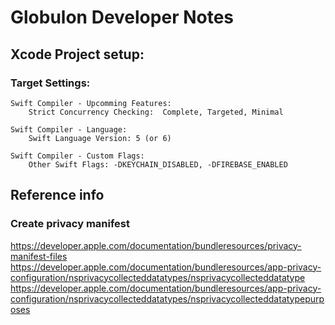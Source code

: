 # Globulon Developer Notes

## Xcode Project setup:
### Target Settings:
    Swift Compiler - Upcomming Features:
        Strict Concurrency Checking:  Complete, Targeted, Minimal
    
    Swift Compiler - Language:       
        Swift Language Version: 5 (or 6)

    Swift Compiler - Custom Flags:
        Other Swift Flags: -DKEYCHAIN_DISABLED, -DFIREBASE_ENABLED


## Reference info
### Create privacy manifest
https://developer.apple.com/documentation/bundleresources/privacy-manifest-files
https://developer.apple.com/documentation/bundleresources/app-privacy-configuration/nsprivacycollecteddatatypes/nsprivacycollecteddatatype
https://developer.apple.com/documentation/bundleresources/app-privacy-configuration/nsprivacycollecteddatatypes/nsprivacycollecteddatatypepurposes
